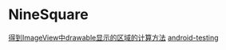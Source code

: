 # NineSquare

[得到ImageView中drawable显示的区域的计算方法](http://www.cnblogs.com/tianzhijiexian/p/4104836.html)
[android-testing](https://github.com/googlesamples/android-testing)